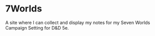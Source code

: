 # 7Worlds
A site where I can collect and display my notes for my Seven Worlds Campaign Setting for D&amp;D 5e.
